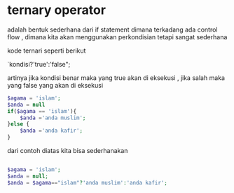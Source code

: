 # ternary operator

adalah bentuk sederhana dari if statement
dimana terkadang ada control flow , dimana kita akan menggunakan perkondisian tetapi sangat sederhana

kode ternari seperti berikut

`kondisi?'true':'false";

artinya
jika kondisi benar maka yang true akan di eksekusi , jika salah maka yang false yang akan di eksekusi


```php
$agama = 'islam';
$anda = null
if($agama == 'islam'){
    $anda ='anda muslim';
}else {
    $anda ='anda kafir';
}

```
dari contoh diatas kita bisa sederhanakan

```php

$agama = 'islam';
$anda = null;
$anda = $agama=="islam"?'anda muslim':'anda kafir';


```